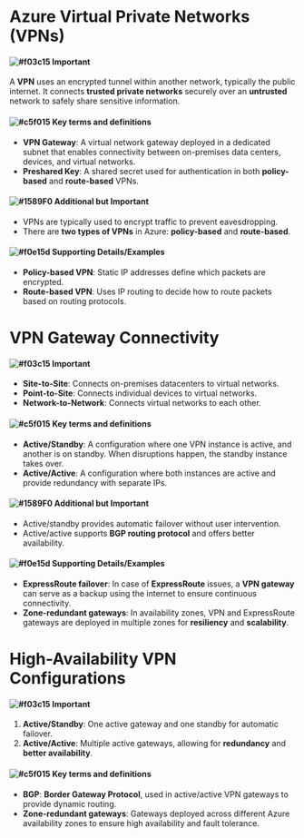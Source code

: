 # **Azure Virtual Private Networks (VPNs)**  
#### ![#f03c15](https://placehold.co/15x15/f03c15/f03c15.png) **Important**
A **VPN** uses an encrypted tunnel within another network, typically the public internet. It connects **trusted private networks** securely over an **untrusted** network to safely share sensitive information.

#### ![#c5f015](https://placehold.co/15x15/c5f015/c5f015.png) **Key terms and definitions**
- **VPN Gateway**: A virtual network gateway deployed in a dedicated subnet that enables connectivity between on-premises data centers, devices, and virtual networks.
- **Preshared Key**: A shared secret used for authentication in both **policy-based** and **route-based** VPNs.

#### ![#1589F0](https://placehold.co/15x15/1589F0/1589F0.png) **Additional but Important**
- VPNs are typically used to encrypt traffic to prevent eavesdropping.
- There are **two types of VPNs** in Azure: **policy-based** and **route-based**.

#### ![#f0e15d](https://placehold.co/15x15/f0e15d/f0e15d.png) **Supporting Details/Examples**
- **Policy-based VPN**: Static IP addresses define which packets are encrypted.
- **Route-based VPN**: Uses IP routing to decide how to route packets based on routing protocols.

# **VPN Gateway Connectivity**
#### ![#f03c15](https://placehold.co/15x15/f03c15/f03c15.png) **Important**
- **Site-to-Site**: Connects on-premises datacenters to virtual networks.
- **Point-to-Site**: Connects individual devices to virtual networks.
- **Network-to-Network**: Connects virtual networks to each other.

#### ![#c5f015](https://placehold.co/15x15/c5f015/c5f015.png) **Key terms and definitions**
- **Active/Standby**: A configuration where one VPN instance is active, and another is on standby. When disruptions happen, the standby instance takes over.
- **Active/Active**: A configuration where both instances are active and provide redundancy with separate IPs.

#### ![#1589F0](https://placehold.co/15x15/1589F0/1589F0.png) **Additional but Important**
- Active/standby provides automatic failover without user intervention.
- Active/active supports **BGP routing protocol** and offers better availability.

#### ![#f0e15d](https://placehold.co/15x15/f0e15d/f0e15d.png) **Supporting Details/Examples**
- **ExpressRoute failover**: In case of **ExpressRoute** issues, a **VPN gateway** can serve as a backup using the internet to ensure continuous connectivity.
- **Zone-redundant gateways**: In availability zones, VPN and ExpressRoute gateways are deployed in multiple zones for **resiliency** and **scalability**.

# **High-Availability VPN Configurations**
#### ![#f03c15](https://placehold.co/15x15/f03c15/f03c15.png) **Important**
1. **Active/Standby**: One active gateway and one standby for automatic failover.
2. **Active/Active**: Multiple active gateways, allowing for **redundancy** and **better availability**.

#### ![#c5f015](https://placehold.co/15x15/c5f015/c5f015.png) **Key terms and definitions**
- **BGP**: **Border Gateway Protocol**, used in active/active VPN gateways to provide dynamic routing.
- **Zone-redundant gateways**: Gateways deployed across different Azure availability zones to ensure high availability and fault tolerance.
